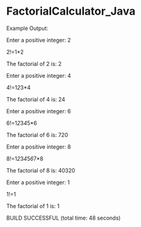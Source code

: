 # FactorialCalculator_Java

Example Output:

Enter a positive integer: 2

2!=1*2

The factorial of 2 is: 2

Enter a positive integer: 4

4!=1*2*3*4

The factorial of 4 is: 24

Enter a positive integer: 6

6!=1*2*3*4*5*6

The factorial of 6 is: 720

Enter a positive integer: 8

8!=1*2*3*4*5*6*7*8

The factorial of 8 is: 40320

Enter a positive integer: 1

1!=1

The factorial of 1 is: 1

BUILD SUCCESSFUL (total time: 48 seconds)

